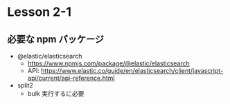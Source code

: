 # Lesson 2-1 


## 必要な npm パッケージ

* @elastic/elasticsearch
  * https://www.npmjs.com/package/@elastic/elasticsearch
  * API: https://www.elastic.co/guide/en/elasticsearch/client/javascript-api/current/api-reference.html
* split2
  * bulk 実行するに必要


